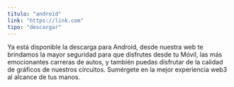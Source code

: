 ```yaml
---
titulo: "android"
link: "https://link.com"
tipo: "descargar"
---
```


Ya está disponible la descarga para Android, desde nuestra web te brindamos la mayor seguridad para que disfrutes desde tu Móvil, las más emocionantes carreras de autos, y también puedas disfrutar de la calidad de gráficos de nuestros circuitos. Sumérgete en la mejor experiencia web3 al alcance de tus manos.
